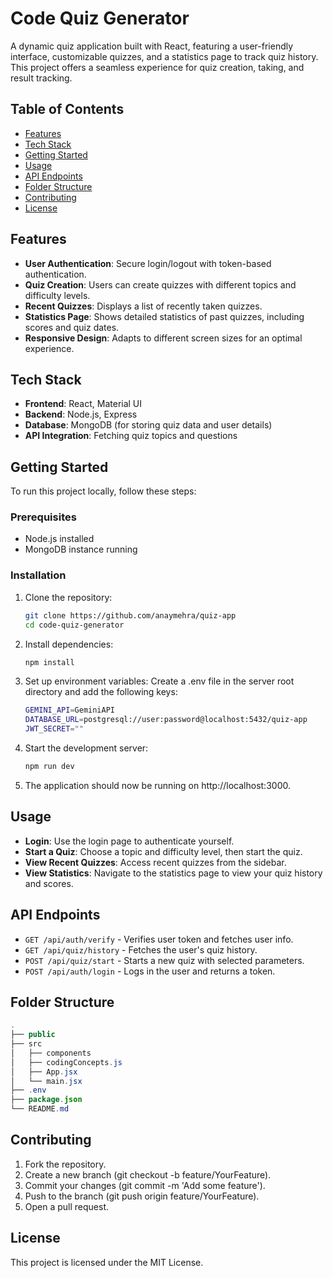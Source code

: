 # Code Quiz Generator

A dynamic quiz application built with React, featuring a user-friendly interface, customizable quizzes, and a statistics page to track quiz history. This project offers a seamless experience for quiz creation, taking, and result tracking.

## Table of Contents

- [Features](#features)
- [Tech Stack](#tech-stack)
- [Getting Started](#getting-started)
- [Usage](#usage)
- [API Endpoints](#api-endpoints)
- [Folder Structure](#folder-structure)
- [Contributing](#contributing)
- [License](#license)

## Features

- **User Authentication**: Secure login/logout with token-based authentication.
- **Quiz Creation**: Users can create quizzes with different topics and difficulty levels.
- **Recent Quizzes**: Displays a list of recently taken quizzes.
- **Statistics Page**: Shows detailed statistics of past quizzes, including scores and quiz dates.
- **Responsive Design**: Adapts to different screen sizes for an optimal experience.

## Tech Stack

- **Frontend**: React, Material UI
- **Backend**: Node.js, Express
- **Database**: MongoDB (for storing quiz data and user details)
- **API Integration**: Fetching quiz topics and questions

## Getting Started

To run this project locally, follow these steps:

### Prerequisites

- Node.js installed
- MongoDB instance running

### Installation

1. Clone the repository:
   ```bash
   git clone https://github.com/anaymehra/quiz-app
   cd code-quiz-generator
2. Install dependencies:
   ```bash
   npm install
3. Set up environment variables:
   Create a .env file in the server root directory and add the following keys:
   ```bash
   GEMINI_API=GeminiAPI
   DATABASE_URL=postgresql://user:password@localhost:5432/quiz-app
   JWT_SECRET=""
4. Start the development server:
   ```bash
   npm run dev
5. The application should now be running on http://localhost:3000.

## Usage
- **Login**: Use the login page to authenticate yourself.
- **Start a Quiz**: Choose a topic and difficulty level, then start the quiz.
- **View Recent Quizzes**: Access recent quizzes from the sidebar.
- **View Statistics**: Navigate to the statistics page to view your quiz history and scores.

## API Endpoints
- `GET /api/auth/verify` - Verifies user token and fetches user info.
- `GET /api/quiz/history` - Fetches the user's quiz history.
- `POST /api/quiz/start` - Starts a new quiz with selected parameters.
- `POST /api/auth/login` - Logs in the user and returns a token.

## Folder Structure
```java
.
├── public
├── src
│   ├── components
│   ├── codingConcepts.js
│   ├── App.jsx
│   └── main.jsx
├── .env
├── package.json
└── README.md
```
## Contributing
1. Fork the repository.
2. Create a new branch (git checkout -b feature/YourFeature).
3. Commit your changes (git commit -m 'Add some feature').
4. Push to the branch (git push origin feature/YourFeature).
5. Open a pull request.

## License
This project is licensed under the MIT License.


   
   
